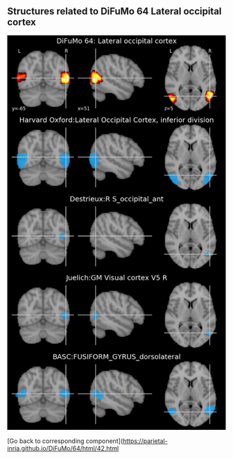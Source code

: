 


## Structures related to DiFuMo 64 Lateral occipital cortex

![42](42.jpg "Structures related to DiFuMo 64 Lateral occipital cortex")

[Go back to corresponding component](https://parietal-inria.github.io/DiFuMo/64/html/42.html